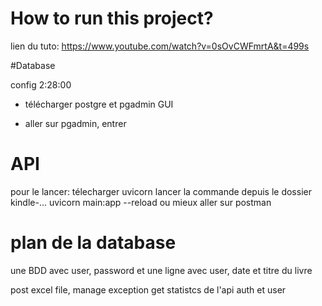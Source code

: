 # How to run this project?

lien du tuto: https://www.youtube.com/watch?v=0sOvCWFmrtA&t=499s

#Database 

config 2:28:00

- télécharger postgre et pgadmin GUI

- aller sur pgadmin, entrer 

# API 

pour le lancer: télecharger uvicorn
lancer la commande depuis le dossier kindle-...
uvicorn main:app --reload
ou mieux aller sur postman

# plan de la database

une BDD avec user, password
et une ligne avec user, date et titre du livre


post excel file, manage exception
get statistcs de l'api
auth et user



